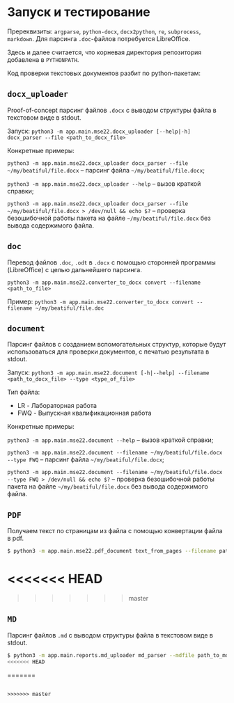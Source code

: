 # Запуск и тестирование

Пререквизиты: `argparse`, `python-docx`, `docx2python`, `re`, `subprocess`, `markdown`. Для парсинга `.doc`-файлов потребуется
LibreOffice.

Здесь и далее считается, что корневая директория репозитория добавлена в `PYTHONPATH`.

Код проверки текстовых документов разбит по python-пакетам:

## `docx_uploader`

Proof-of-concept парсинг файлов `.docx` с выводом структуры
файла в текстовом виде в stdout.

Запуск: `python3 -m app.main.mse22.docx_uploader [--help|-h] docx_parser --file <path_to_docx_file>`

Конкретные примеры:

`python3 -m app.main.mse22.docx_uploader docx_parser --file ~/my/beatiful/file.docx`
– парсинг файла `~/my/beatiful/file.docx`;

`python3 -m app.main.mse22.docx_uploader --help`
– вызов краткой справки;

`python3 -m app.main.mse22.docx_uploader docx_parser --file ~/my/beatiful/file.docx > /dev/null && echo $?`
– проверка безошибочной работы пакета на файле `~/my/beatiful/file.docx` без
вывода содержимого файла.

## `doc`

Перевод файлов `.doc`, `.odt` в `.docx` с помощью сторонней программы (LibreOffice) с целью дальнейшего парсинга.

`python3 -m app.main.mse22.converter_to_docx convert --filename <path_to_file>`

Пример: `python3 -m app.main.mse22.converter_to_docx convert --filename ~/my/beatiful/file.doc`

## `document`

Парсинг файлов с созданием вспомогательных структур, которые будут
использоваться для проверки документов, с печатью результата в stdout.

Запуск: `python3 -m app.main.mse22.document [-h|--help] --filename <path_to_docx_file> --type <type_of_file>`

Тип файла:

- LR - Лабораторная работа
- FWQ - Выпускная квалификационная работа

Конкретные примеры:

`python3 -m app.main.mse22.document --help`
– вызов краткой справки;

`python3 -m app.main.mse22.document --filename ~/my/beatiful/file.docx --type FWQ`
– парсинг файла `~/my/beatiful/file.docx`;

`python3 -m app.main.mse22.document --filename ~/my/beatiful/file.docx --type FWQ > /dev/null && echo $?`
– проверка безошибочной работы пакета на файле `~/my/beatiful/file.docx` без
вывода содержимого файла.

## `PDF`

Получаем текст по страницам из файла с помощью конвертации файла в pdf.

```bash
$ python3 -m app.main.mse22.pdf_document text_from_pages --filename path_to_file
```
<<<<<<< HEAD
=======

>>>>>>> master
## `MD`

Парсинг файлов `.md` с выводом структуры файла в текстовом виде в stdout.

```bash
$ python3 -m app.main.reports.md_uploader md_parser --mdfile path_to_md_file
<<<<<<< HEAD
```
=======
```

>>>>>>> master
